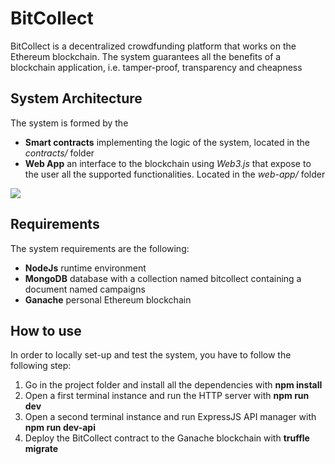 # BitCollect

BitCollect is a decentralized crowdfunding platform that works on the Ethereum blockchain. The system guarantees all the benefits of a blockchain application, i.e. tamper-proof, transparency and cheapness

## System Architecture
The system is formed by the
- **Smart contracts** implementing the logic of the system, located in the *contracts/* folder
- **Web App** an interface to the blockchain using *Web3.js* that expose to the user all the supported functionalities. Located in the *web-app/* folder

![](https://ibb.co/1rhVgT9)

## Requirements
The system requirements are the following:
- **NodeJs** runtime environment
- **MongoDB** database with a collection named bitcollect containing a  document named campaigns
- **Ganache** personal Ethereum blockchain


## How to use
In order to locally set-up and test the system, you have to follow the following step:
1.	Go in the project folder and install all the dependencies with **npm install**
2.	Open a first terminal instance and run the HTTP server with **npm run dev**
3.	Open a second terminal instance and run  ExpressJS API manager with **npm run dev-api**
4.	Deploy the BitCollect contract to the Ganache blockchain with **truffle migrate**


